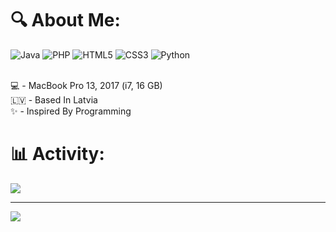 # 🔍 About Me:
![Java](https://img.shields.io/badge/java-%23ED8B00.svg?style=for-the-badge&logo=openjdk&logoColor=white) ![PHP](https://img.shields.io/badge/php-%23777BB4.svg?style=for-the-badge&logo=php&logoColor=white) ![HTML5](https://img.shields.io/badge/html5-%23E34F26.svg?style=for-the-badge&logo=html5&logoColor=white) ![CSS3](https://img.shields.io/badge/css3-%231572B6.svg?style=for-the-badge&logo=css3&logoColor=white) ![Python](https://img.shields.io/badge/python-3670A0?style=for-the-badge&logo=python&logoColor=ffdd54)

<br>
💻 - MacBook Pro 13, 2017 (i7, 16 GB) <br>
🇱🇻 - Based In Latvia <br>
✨ - Inspired By Programming<br>

# 📊 Activity:
![](https://github-readme-stats.vercel.app/api?username=mmasinskis&theme=dark&hide_border=false&include_all_commits=false&count_private=false)<br/>

---
[![](https://visitcount.itsvg.in/api?id=mmasinskis&icon=1&color=3)](https://visitcount.itsvg.in)
